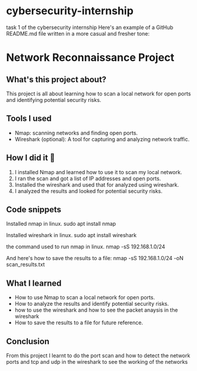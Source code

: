 # cybersecurity-internship
task 1 of the cybersecurity internship
Here's an example of a GitHub README.md file written in a more casual and fresher tone:

# Network Reconnaissance Project 

## What's this project about? 

This project is all about learning how to scan a local network for open ports and identifying potential security risks. 

## Tools I used 

- Nmap:  scanning networks and finding open ports.
- Wireshark (optional): A tool for capturing and analyzing network traffic. 

## How I did it 📝

1. I installed Nmap and learned how to use it to scan my local network.
2. I ran the scan and got a list of IP addresses and open ports.
3. Installed the wireshark and used that for analyzed using wireshark.
4. I analyzed the results and looked for potential security risks.
   

## Code snippets 

Installed nmap in linux.
sudo apt install nmap 

Installed wireshark in linux.
sudo apt install wireshark

the command used to run nmap in linux.
nmap -sS 192.168.1.0/24

And here's how to save the results to a file:
nmap -sS 192.168.1.0/24 -oN scan_results.txt



## What I learned 

- How to use Nmap to scan a local network for open ports.
- How to analyze the results and identify potential security risks.
- how to use the wireshark and how to see the packet anaysis in the wireshark
- How to save the results to a file for future reference.
  

## Conclusion 

From this project I learnt to do the port scan and how to detect the network ports and tcp and udp in the wireshark to see the working of the networks


